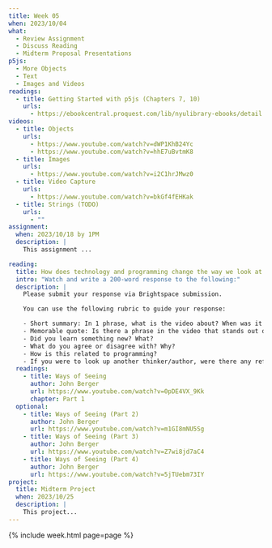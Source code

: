 ```yaml
---
title: Week 05
when: 2023/10/04
what:
  - Review Assignment
  - Discuss Reading
  - Midterm Proposal Presentations
p5js:
  - More Objects
  - Text
  - Images and Videos
readings:
  - title: Getting Started with p5js (Chapters 7, 10)
    urls:
      - https://ebookcentral.proquest.com/lib/nyulibrary-ebooks/detail.action?docID=4333728
videos:
  - title: Objects
    urls:
      - https://www.youtube.com/watch?v=dWP1KhB24Yc
      - https://www.youtube.com/watch?v=hhE7uBvtmK8
  - title: Images
    urls:
      - https://www.youtube.com/watch?v=i2C1hrJMwz0
  - title: Video Capture
    urls:
      - https://www.youtube.com/watch?v=bkGf4fEHKak
  - title: Strings (TODO)
    urls:
      - ""
assignment:
  when: 2023/10/18 by 1PM
  description: |
    This assignment ...

reading: 
  title: How does technology and programming change the way we look at art and media?
  intro: "Watch and write a 200-word response to the following:"
  description: |
    Please submit your response via Brightspace submission.

    You can use the following rubric to guide your response:

    - Short summary: In 1 phrase, what is the video about? When was it made?
    - Memorable quote: Is there a phrase in the video that stands out or captures its main idea?
    - Did you learn something new? What?
    - What do you agree or disagree with? Why?
    - How is this related to programming?
    - If you were to look up another thinker/author, were there any references in the video that intrigued you?
  readings:
    - title: Ways of Seeing
      author: John Berger
      url: https://www.youtube.com/watch?v=0pDE4VX_9Kk
      chapter: Part 1
  optional:
    - title: Ways of Seeing (Part 2)
      author: John Berger
      url: https://www.youtube.com/watch?v=m1GI8mNU5Sg
    - title: Ways of Seeing (Part 3)
      author: John Berger
      url: https://www.youtube.com/watch?v=Z7wi8jd7aC4
    - title: Ways of Seeing (Part 4)
      author: John Berger
      url: https://www.youtube.com/watch?v=5jTUebm73IY
project:
  title: Midterm Project
  when: 2023/10/25
  description: |
    This project...
---
```

{% include week.html page=page %}
